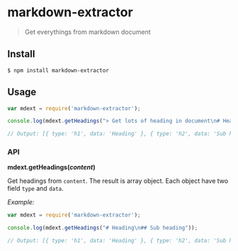 # markdown-extractor

> Get everythings from markdown document

## Install

```shel
$ npm install markdown-extractor
```

## Usage

```javascript
var mdext = require('markdown-extractor');

console.log(mdext.getHeadings("> Get lots of heading in document\n# Heading\n## Sub heading"));

// Output: [{ type: 'h1', data: 'Heading' }, { type: 'h2', data: 'Sub heading' }]
```

### API

**mdext.getHeadings(_content_)**

Get headings from `content`. The result is array object. Each object have two field `type` and `data`. 

_Example:_

```javascript
var mdext = require('markdown-extractor');

console.log(mdext.getHeadings("# Heading\n## Sub heading"));

// Output: [{ type: 'h1', data: 'Heading' }, { type: 'h2', data: 'Sub heading' }]
```
